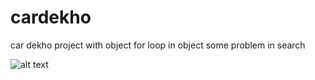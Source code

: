 # cardekho
 car dekho project with object
 for loop in object 
 some problem in search 

 ![alt text](https://github.com/[dev2vinod]/[cardekho]/blob/[main]/cars.jpg?raw=true)


